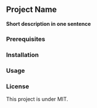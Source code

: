 ## Project Name

[//]: # (Add other badges such as version, build bagdges here)

**Short description in one sentence**  

### Prerequisites

### Installation

### Usage


### License 
This project is under MIT.

